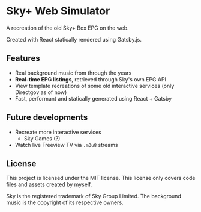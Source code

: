 # Sky+ Web Simulator

A recreation of the old Sky+ Box EPG on the web.

Created with React statically rendered using Gatsby.js.

## Features

- Real background music from through the years
- **Real-time EPG listings**, retrieved through Sky's own EPG API
- View template recreations of some old interactive services (only Directgov as of now)
- Fast, performant and statically generated using React + Gatsby

## Future developments

- Recreate more interactive services
  - Sky Games (?)
- Watch live Freeview TV via `.m3u8` streams

## License

This project is licensed under the MIT license. This license only covers code files and assets created by myself.

Sky is the registered trademark of Sky Group Limited. The background music is the copyright of its respective owners.

